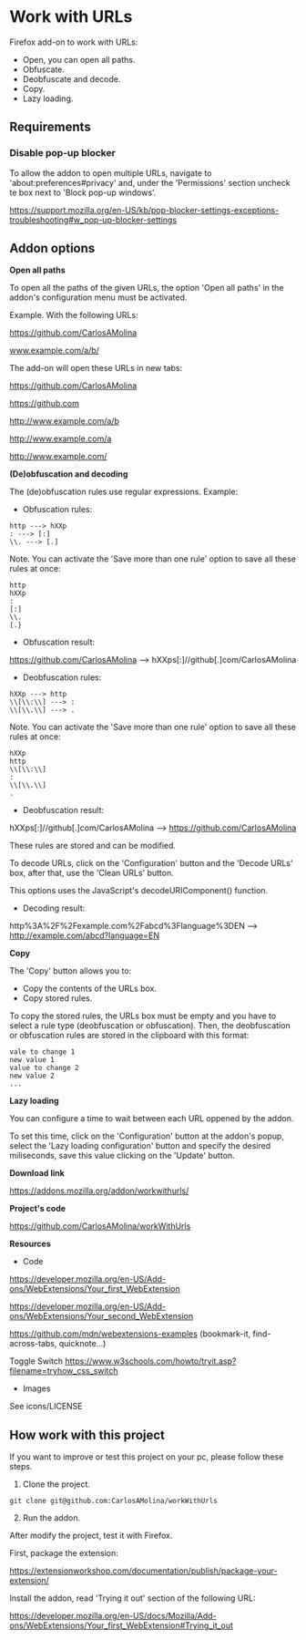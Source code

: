 # Work with URLs

Firefox add-on to work with URLs:

- Open, you can open all paths.
- Obfuscate.
- Deobfuscate and decode.
- Copy.
- Lazy loading.

## Requirements

### Disable pop-up blocker

To allow the addon to open multiple URLs, navigate to 'about:preferences#privacy' and, under the 'Permissions' section uncheck te box next to 'Block pop-up windows'.

https://support.mozilla.org/en-US/kb/pop-blocker-settings-exceptions-troubleshooting#w_pop-up-blocker-settings

## Addon options

**Open all paths**

To open all the paths of the given URLs, the option 'Open all paths' in the addon's configuration menu must be activated.

Example. With the following URLs:

https://github.com/CarlosAMolina

www.example.com/a/b/

The add-on will open these URLs in new tabs:

https://github.com/CarlosAMolina

https://github.com

http://www.example.com/a/b

http://www.example.com/a

http://www.example.com/ 


**(De)obfuscation and decoding**

The (de)obfuscation rules use regular expressions. Example:

- Obfuscation rules:

~~~
http ---> hXXp
: ---> [:]
\\. ---> [.]
~~~

Note. You can activate the 'Save more than one rule' option to save all these rules at once:

~~~
http
hXXp
:
[:]
\\.
[.}
~~~

- Obfuscation result:

https://github.com/CarlosAMolina --> hXXps[:]//github[.]com/CarlosAMolina

- Deobfuscation rules:

~~~
hXXp ---> http
\\[\\:\\] ---> :
\\[\\.\\] ---> .
~~~

Note. You can activate the 'Save more than one rule' option to save all these rules at once:

~~~
hXXp
http
\\[\\:\\]
:
\\[\\.\\]
.
~~~

- Deobfuscation result:

hXXps[:]//github[.]com/CarlosAMolina --> https://github.com/CarlosAMolina

These rules are stored and can be modified.

To decode URLs, click on the 'Configuration' button and the 'Decode URLs' box, after that, use the 'Clean URLs' button.

This options uses the JavaScript's decodeURIComponent() function.

- Decoding result:

http%3A%2F%2Fexample.com%2Fabcd%3Flanguage%3DEN --> http://example.com/abcd?language=EN

**Copy**

The 'Copy' button allows you to:

- Copy the contents of the URLs box.
- Copy stored rules.

To copy the stored rules, the URLs box must be empty and you have to select a rule type (deobfuscation or obfuscation). Then, the deobfuscation or obfuscation rules are stored in the clipboard with this format:

~~~
vale to change 1
new value 1
value to change 2
new value 2
...
~~~

**Lazy loading**

You can configure a time to wait between each URL oppened by the addon.

To set this time, click on the 'Configuration' button at the addon's popup, select the 'Lazy loading configuration' button and specify the desired miliseconds, save this value clicking on the 'Update' button.

**Download link**  

https://addons.mozilla.org/addon/workwithurls/

**Project's code**  

https://github.com/CarlosAMolina/workWithUrls

**Resources**

- Code  

https://developer.mozilla.org/en-US/Add-ons/WebExtensions/Your_first_WebExtension

https://developer.mozilla.org/en-US/Add-ons/WebExtensions/Your_second_WebExtension

https://github.com/mdn/webextensions-examples (bookmark-it, find-across-tabs, quicknote...)

Toggle Switch https://www.w3schools.com/howto/tryit.asp?filename=tryhow_css_switch

- Images  

See icons/LICENSE

## How work with this project

If you want to improve or test this project on your pc, please follow these steps.

1. Clone the project.

~~~
git clone git@github.com:CarlosAMolina/workWithUrls
~~~

2. Run the addon.

After modify the project, test it with Firefox.

First, package the extension:

https://extensionworkshop.com/documentation/publish/package-your-extension/

Install the addon, read 'Trying it out' section of the following URL:

https://developer.mozilla.org/en-US/docs/Mozilla/Add-ons/WebExtensions/Your_first_WebExtension#Trying_it_out
